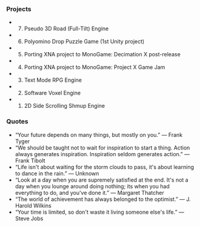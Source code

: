 ### Projects

- 7. Pseudo 3D Road (Full-Tilt) Engine
- 6. Polyomino Drop Puzzle Game (1st Unity project)
- 5. Porting XNA project to MonoGame: Decimation X post-release
- 4. Porting XNA project to MonoGame: Project X Game Jam
- 3. Text Mode RPG Engine
- 2. Software Voxel Engine
- 1. 2D Side Scrolling Shmup Engine

### Quotes

- “Your future depends on many things, but mostly on you.” — Frank Tyger
- “We should be taught not to wait for inspiration to start a thing. Action always generates inspiration. Inspiration seldom generates action.” — Frank Tibolt
- “Life isn't about waiting for the storm clouds to pass, it's about learning to dance in the rain.” — Unknown
- “Look at a day when you are supremely satisfied at the end. It's not a day when you lounge around doing nothing; its when you had everything to do, and you've done it.” — Margaret Thatcher
- “The world of achievement has always belonged to the optimist.” — J. Harold Wilkins
- “Your time is limited, so don't waste it living someone else's life.” — Steve Jobs

